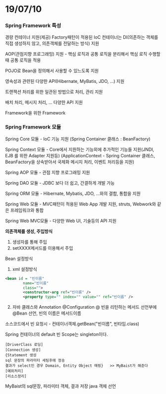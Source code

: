 #	19/07/10




### Spring Framework 특성

경량 컨테이너 지원(제공)
Factory패턴이 적용된 IoC 컨테이너는 DI(의존하는 객체를 직접 생성하지 않고, 의존객체를 전달하는 방식) 지원

AOP(관점지향 프로그래밍) 지원 - 핵심 로직과 공통 로직을 분리해서 핵심 로직 수행할때 공통 로직을 적용

POJO로 Bean을 정의해서 사용할 수 있느도록 지원

영속성과 관련된 다양한 API(Hibernate, MyBatis, JDO, ...) 지원

트랜잭션 처리를 위한 일관된 방법으로 처리, 관리 지원

배치 처리, 메시지 처리, ... 다양한 API 지원

Framework을 위한 Framework




### Spring Framework 모듈

Spring Core 모듈 - IoC 기능 지원 (Spring Container 클래스 : BeanFactory)

Spring Context 모듈 - Core에서 지원하는 기능외에 추가적인 기능들 지원(JNDI, EJB 를 위한 Adapter 지원등)
    (ApplicationContext - Spring Container 클래스, BeanFactory을 상속받아서 국제화 메시지 처리, 이벤트 처리등을 지원)
    
Spring AOP 모듈 - 관점 지향 프로그래밍 지원

Spring DAO 모듈 - JDBC 보다 더 쉽고, 간결하게 개발 가능

Spring ORM 모듈 - Hibernate, Mybatis, JDO, ...와의 결합, 통합을 지원

Spring Web 모듈 - MVC패턴이 적용된 Web App 개발 지원, struts, Webwork와 같은 프레임워크와 통합

Spring Web MVC모듈 - 다양한 Web UI, 기술등의 API 지원



**의존객체를 생성, 주입방식**

1. 생성자를 통해 주입
2. setXXXX메서드를 이용해서 주입

Bean 설정방식

1. xml 설정방식

```xml
<bean id = "빈이름"
		name="빈이름"
		class="">
		<constructor-arg ref="빈이름" />
		<property type="" index="" value="" ref="빈이름" />
```



2. 자바 클래스와 Annotation
   @Configuration
   @ 빈을 리턴하는 메서드 선언부에 @Bean 선언, 빈의 이름은 메서드이름

소스코드에서 빈 요청시 - 컨테이너객체.getBean("빈이름", 빈타임.class)

Spring 컨테이너의 default 빈 Scope는 singleton이다. 





```
[DriverClass 로딩]
[Connection 생성]
{Statement 생성
sql 문장의 파라미터 세팅후에 정송
결과가 select인 경우 Domain, Entity Object 매핑}   >> MyBaist가 해준다
[예외처리]
[리소스정리]
```

MyBaist의 sql문장, 파라미터 객체, 결과 저장 java 객체 선언

